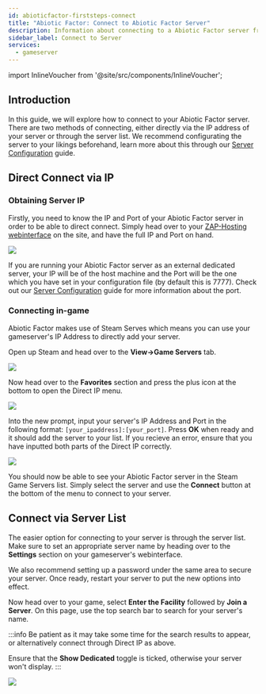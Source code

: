 ```yaml
---
id: abioticfactor-firststeps-connect
title: "Abiotic Factor: Connect to Abiotic Factor Server"
description: Information about connecting to a Abiotic Factor server from ZAP-Hosting - ZAP-Hosting.com documentation
sidebar_label: Connect to Server
services:
  - gameserver
---
```


import InlineVoucher from '@site/src/components/InlineVoucher';

## Introduction

In this guide, we will explore how to connect to your Abiotic Factor server. There are two methods of connecting, either directly via the IP address of your server or through the server list. We recommend configurating the server to your likings beforehand, learn more about this through our [Server Configuration](abioticfactor-configuration.md) guide.

<InlineVoucher />

## Direct Connect via IP

### Obtaining Server IP

Firstly, you need to know the IP and Port of your Abiotic Factor server in order to be able to direct connect. Simply head over to your [ZAP-Hosting webinterface](https://zap-hosting.com/en/customer/) on the site, and have the full IP and Port on hand.

![](https://screensaver01.zap-hosting.com/index.php/s/FYdNBfyWHb6g9MJ/preview)

If you are running your Abiotic Factor server as an external dedicated server, your IP will be of the host machine and the Port will be the one which you have set in your configuration file (by default this is 7777). Check out our [Server Configuration](abioticfactor-configuration.md) guide for more information about the port.

### Connecting in-game

Abiotic Factor makes use of Steam Serves which means you can use your gameserver's IP Address to directly add your server.

Open up Steam and head over to the **View->Game Servers** tab.

![](https://screensaver01.zap-hosting.com/index.php/s/9Yi2ymdSRj3WDbx/preview)

Now head over to the **Favorites** section and press the plus icon at the bottom to open the Direct IP menu.

![](https://screensaver01.zap-hosting.com/index.php/s/7dFW9ANQmeTNdz9/preview)

Into the new prompt, input your server's IP Address and Port in the following format: `[your_ipaddress]:[your_port]`. Press **OK** when ready and it should add the server to your list. If you recieve an error, ensure that you have inputted both parts of the Direct IP correctly.

![](https://screensaver01.zap-hosting.com/index.php/s/ir5Hy54fc95CDbs/preview)

You should now be able to see your Abiotic Factor server in the Steam Game Servers list. Simply select the server and use the **Connect** button at the bottom of the menu to connect to your server.

## Connect via Server List

The easier option for connecting to your server is through the server list. Make sure to set an appropriate server name by heading over to the **Settings** section on your gameserver's webinterface.

We also recommend setting up a password under the same area to secure your server. Once ready, restart your server to put the new options into effect.

Now head over to your game, select **Enter the Facility** followed by **Join a Server**. On this page, use the top search bar to search for your server's name.

:::info
Be patient as it may take some time for the search results to appear, or alternatively connect through Direct IP as above.

Ensure that the **Show Dedicated** toggle is ticked, otherwise your server won't display.
:::

![](https://screensaver01.zap-hosting.com/index.php/s/B5JjGR93qkp9WXK/preview)